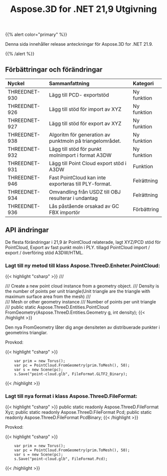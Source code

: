 ﻿---
title: Aspose.3D for .NET 21,9 Utgivning
type: docs
weight: 4
url: /sv/net/aspose-3d-for-net-21-9-release-notes/
---
{{% alert color="primary" %}}

Denna sida innehåller release anteckningar för Aspose.3D for .NET 21.9.

{{% /alert %}}
## **Förbättringar och förändringar**

|**Nyckel**|**Sammanfattning**|**Kategori**|
|:- |:- |:- |
|THREEDNET-930 |Lägg till PCD- exportstöd|Ny funktion|
|THREEDNET-926 |Lägg till stöd för import av XYZ|Ny funktion|
|THREEDNET-927 |Lägg till stöd för export av XYZ|Ny funktion|
|THREEDNET-938 |Algoritm för generation av punktmoln på triangelområdet.|Ny funktion|
|THREEDNET-932 |Lägg till stöd för punkt molnimport i format A3DW|Ny funktion|
|THREEDNET-931 |Lägg till Point Cloud export stöd i A3DW|Funktion|
|THREEDNET-946 |Fast PointCloud kan inte exporteras till PLY-format.|Felrättning|
|THREEDNET-934 |Omvandling från USDZ till OBJ resulterar i undantag|Felrättning|
|THREEDNET-936 |Lås påstående orsakad av GC FBX importör|Förbättring|


## API ändringar ##


De flesta förändringar i 21,9 är PointCloud relaterade, lagt XYZ/PCD stöd för PointCloud, Export av fast punkt moln i PLY. tillagd PointCloud import / export / överföring stöd A3DW/HTML.


### Lagt till ny metod till klass Aspose.ThreeD.Enheter.PointCloud:

{{< highlight "csharp" >}}
        /// <summary>
        /// Create a new point cloud instance from a geometry object.
        /// Density is the number of points per unit triangle(Unit triangle are the triangle with maximum surface area from the mesh)
        /// </summary>
        /// <param name="g">Mesh or other geometry instance</param>
        /// <param name="density">Number of points per unit triangle</param>
        /// <returns></returns>
        public static Aspose.ThreeD.Entities.PointCloud FromGeometry(Aspose.ThreeD.Entities.Geometry g, int density);
{{< /highlight >}}


Den nya FromGeometry låter dig ange densiteten av distribuerade punkter i geometrins trianglar.

Provkod:

{{< highlight "csharp" >}}

        var prim = new Torus();
        var pc = PointCloud.FromGeometry(prim.ToMesh(), 50);
        var s = new Scene(pc);
        s.Save("point-cloud.glb", FileFormat.GLTF2_Binary);

{{< /highlight >}}


### Lagt till nya format i klass Aspose.ThreeD.FileFormat:

{{< highlight "csharp" >}}
        public static readonly Aspose.ThreeD.FileFormat Xyz;
        public static readonly Aspose.ThreeD.FileFormat Pcd;
        public static readonly Aspose.ThreeD.FileFormat PcdBinary;
{{< /highlight >}}


Provkod:

{{< highlight "csharp" >}}

        var prim = new Torus();
        var pc = PointCloud.FromGeometry(prim.ToMesh(), 50);
        var s = new Scene(pc);
        s.Save("point-cloud.glb", FileFormat.Pcd);

{{< /highlight >}}